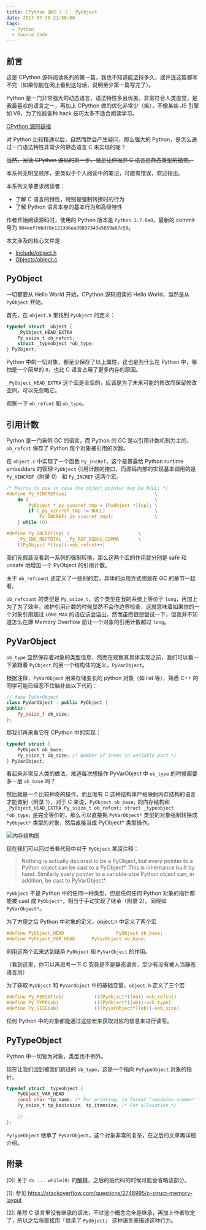 ```yaml
---
title: CPython 源码（一）： PyObject
date: 2017-07-30 21:56:06
tags: 
  - Python
  - Source Code
---
```


## 前言

这是 CPython 源码阅读系列的第一篇，我也不知道能坚持多久，或许连这篇都写不完（如果你能在网上看到这句话，说明至少第一篇写完了）。

Python 是一门非常强大的动态语言，语法特性多且优美，非常符合人类直觉，是我最喜欢的语言之一，再加上 CPython 做的优化非常少（笑），不像某些 JS 引擎如 V8，为了性能各种 hack 技巧太多不适合阅读学习。

[CPython 源码链接](https://github.com/python/cpython)

对 Python 比较精通以后，自然而然会产生疑问，那么强大的 Python，是怎么通过一门语法特性非常少的静态语言 C 来实现的呢？

<del>当然，阅读 CPython 源码的第一步，就是让你抛弃 C 语言是静态类型的错觉。</del>

本系列无明显顺序，更类似于个人阅读中的笔记，可能有错误，欢迎指出。

本系列文章要求阅读者：

* 了解 C 语言的特性，特别是强制转换时的行为
* 了解 Python 语言本身的基本行为和高级特性

<!-- more -->

作者开始阅读源码时，使用的 Python 版本是 `Python 3.7.0a0`，最新的 commit 号为 `984eef7d6d78e1213d6ea99897343a5059a07c59`。

本文涉及的核心文件是

* [Include/object.h](https://github.com/python/cpython/blob/master/Include/object.h)
* [Objects/object.c](https://github.com/python/cpython/blob/master/Objects/object.c)

## PyObject

一切都要从 Hello World 开始，CPython 源码阅读的 Hello World，当然是从 `PyObject` 开始。

首先，在 `object.h` 里找到 `PyObject` 的定义：

```c
typedef struct _object {
    _PyObject_HEAD_EXTRA
    Py_ssize_t ob_refcnt;
    struct _typeobject *ob_type;
} PyObject;
```

Python 中的一切对象，都至少保存了以上属性，这也是为什么在 Python 中，哪怕是一个简单的 `0`，也比 C 语言占用了更多内存的原因。

`_PyObject_HEAD_EXTRA` 这个宏是全空的，应该是为了未来可能的修改而保留修改空间，可以先忽略它。

观察一下 `ob_refcnt` 和 `ob_type`。

## 引用计数

Python 是一门自带 GC 的语言，而 Python 的 GC 是以引用计数机制为主的，`ob_refcnt` 保存了 Python 每个对象被引用的次数。

在 `object.c` 中实现了一个函数 `Py_IncRef`，这个是暴露给 Python runtime embedders 的管理 `PyObject` 引用计数的接口，而源码内部的实现基本调用的是 `Py_XINCREF`（附录 0） 和 `Py_INCREF` 这两个宏。

```c
/* Macros to use in case the object pointer may be NULL: */
#define Py_XINCREF(op)                                \
    do {                                              \
        PyObject *_py_xincref_tmp = (PyObject *)(op); \
        if (_py_xincref_tmp != NULL)                  \
            Py_INCREF(_py_xincref_tmp);               \
    } while (0)

#define Py_INCREF(op) (                         \
    _Py_INC_REFTOTAL  _Py_REF_DEBUG_COMMA       \
    ((PyObject *)(op))->ob_refcnt++)
```

我们先假装没看到一系列的强制转换，那么这两个宏的作用就分别是 safe 和 unsafe 地增加一个 PyObject 的引用计数。

关于 `ob_refcount` 还定义了一些别的宏，具体的运用方式想放在 GC 的章节一起看。

`ob_refcount` 的类型是 `Py_ssize_t`，这个类型在我的系统上等价于 `long`，再加上为了为了效率，维护引用计数的时候显然不会作边界检查，这就意味着如果你的一个对象引用超过 `LONG_MAX` 的话应该会溢出，然而虽然很想尝试一下，但我并不知道怎么在爆 Memory Overflow 前让一个对象的引用计数超过 `long`。

## PyVarObject

`ob_type` 显然保存着对象的类型信息，然而在观察其具体实现之前，我们可以看一下紧跟着 `PyObject` 的另一个结构体的定义，`PyVarObject`。

根据注释，`PyVarObject` 用来存储变长的 python 对象（如 list 等），熟悉 C++ 的同学可能已经忍不住脑补出以下代码：

```cpp
// fake PyVarObject
class PyVarObject : public PyObject {
public:
    Py_ssize_t ob_size;
};
```

那我们再来看它在 CPython 中的实现：

```c
typedef struct {
    PyObject ob_base;
    Py_ssize_t ob_size; /* Number of items in variable part */
} PyVarObject;
```

看起来非常反人类的做法，难道每次想操作 PyVarObject 中 `ob_type` 的时候都要多一层 `ob_base` 吗？

然后就是一个比较神奇的操作，而且唯有 C 这种结构体严格映射内存结构的语言才能做到（附录 1），对于 C 来说，`PyObject ob_base;` 的内存结构和 `_PyObject_HEAD_EXTRA Py_ssize_t ob_refcnt; struct _typeobject *ob_type;` 是完全等价的，那么可以直接把 `PyVarObject*` 类型的对象强制转换成 `PyObject*` 类型的对象，然后直接当成 PyObject* 类型操作。

![内存结构图](https://i.loli.net/2017/07/30/597dff20cbd40.png)

现在我们可以回过去看代码中对于 `PyObject` 某段注释：

> Nothing is actually declared to be a PyObject, but every pointer to
> a Python object can be cast to a PyObject*.  This is inheritance built
> by hand.  Similarly every pointer to a variable-size Python object can,
> in addition, be cast to PyVarObject*.

`PyObject` 不是 Python 中的任何一种类型，但是任何任何 Python 对象的指针都能被 cast 成 `PyObject*`，相当于手动实现了继承（附录 2）。同理如 `PyVarObject*`。

为了方便之后 Python 中对象的定义，object.h 中定义了两个宏

```c
#define PyObject_HEAD                   PyObject ob_base;
#define PyObject_VAR_HEAD      PyVarObject ob_base;
```

利用这两个宏来达到继承 `PyObject` 和 `PyVarObject` 的作用。

（看到这里，你可以再思考一下 C 究竟是不是静态语言，至少有没有被人当静态语言用）

为了获取 `PyObject` 和 `PyVarObject` 中的基础变量，`object.h` 定义了三个宏

```c
#define Py_REFCNT(ob)           (((PyObject*)(ob))->ob_refcnt)
#define Py_TYPE(ob)             (((PyObject*)(ob))->ob_type)
#define Py_SIZE(ob)             (((PyVarObject*)(ob))->ob_size)
```

任何 Python 中的对象都能通过这些宏来获取对应的信息来进行读写。

## PyTypeObject

Python 中一切皆为对象，类型也不例外。

现在让我们回到被我们跳过的 `ob_type`，这是一个指向 `PyTypeObject` 对象的指针。

```c
typedef struct _typeobject {
    PyObject_VAR_HEAD
    const char *tp_name; /* For printing, in format "<module>.<name>" */
    Py_ssize_t tp_basicsize, tp_itemsize; /* For allocation */
    
    // ...
};
```

`PyTypeObject` 继承了 `PyVarObject`，这个对象非常的复杂，在之后的文章再详细介绍。

## 附录

[0]: 关于 `do ... while(0)` 的[解释](http://www.bruceblinn.com/linuxinfo/DoWhile.html)，之后的贴代码的时候可能会省略该部分。

[1]: 参见 https://stackoverflow.com/questions/2748995/c-struct-memory-layout

[2]: 虽然 C 语言里没有继承的语法，不过这个概念完全是继承，再加上作者钦定了，所以之后将直接用「继承了 `PyObject`」 这种语言来描述这种行为。

